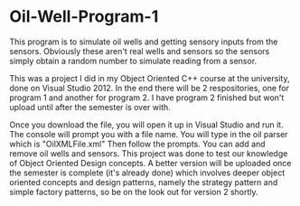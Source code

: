# Oil-Well-Program-1
This program is to simulate oil wells and getting sensory inputs from the sensors.  Obviously these aren't real wells and sensors so the sensors simply obtain a random number to simulate reading from a sensor.

This was a project I did in my Object Oriented C++ course at the university, done on Visual Studio 2012.  In the end there will be 2 respositories, one for program 1 and another for program 2.  I have program 2 finished but won't upload until after the semester is over with.

Once you download the file, you will open it up in Visual Studio and run it.  The console will prompt you with a file name.  You will type in the oil parser which is "OilXMLFile.xml"  Then follow the prompts.  You can add and remove oil wells and sensors.  This project was done to test our knowledge of Object Oriented Design concepts.  A better version will be uploaded once the semester is complete (it's already done) which involves deeper object oriented concepts and design patterns, namely the strategy pattern and simple factory patterns, so be on the look out for version 2 shortly.
